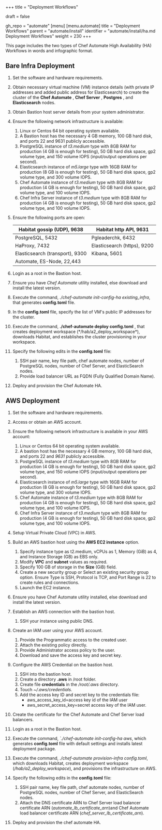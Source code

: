 +++
title = "Deployment Workflows"

draft = false

gh_repo = "automate"
[menu]
  [menu.automate]
    title = "Deployment Workflows"
    parent = "automate/install"
    identifier = "automate/install/ha.md Deployment Workflows"
    weight = 230
+++

This page includes the two types of Chef Automate High Availability (HA) Workflows in words and infographic format.

## Bare Infra Deployment

1. Set the software and hardware requirements.
1. Obtain necessary virtual machine (VM) instance details (with private IP addresses and added public address for Elasticsearch) to create the cluster of the **Chef Automate** , **Chef Server** , **Postgres** , and **Elasticsearch** nodes.
1. Obtain Bastion host server details from your system administrator.

1. Ensure the following network infrastructure is available:

   1. Linux or Centos 64 bit operating system available.
   1. A Bastion host has the necessary 4 GB memory, 100 GB hard disk, and ports 22 and 9631 publicly accessible.
   1. PostgreSQL instance of _t3.medium_ type with 8GB RAM for production (4 GB is enough for testing), 50 GB hard disk space, gp2 volume type, and 150 volume IOPS (input/output operations per second).
   1. Elasticsearch instance of _m5.large_ type with 16GB RAM for production (8 GB is enough for testing), 50 GB hard disk space, gp2 volume type, and 300 volume IOPS.
   1. Chef Automate instance of _t3.medium_ type with 8GB RAM for production (4 GB is enough for testing), 50 GB hard disk space, gp2 volume type, and 100 volume IOPS.
   1. Chef Infra Server instance of _t3.medium_ type with 8GB RAM for production (4 GB is enough for testing), 50 GB hard disk space, gp2 volume type, and 100 volume IOPS.

1. Ensure the following ports are open:

   | Habitat gossip (UDP), 9638 | Habitat http API, 9631 |
   | --- | --- |
   | PostgreSQL, 5432 | Pgleaderchk, 6432 |
   | HaProxy, 7432 | Elasticsearch (https), 9200 |
   | Elasticsearch (transport), 9300 | Kibana, 5601 |
   | Automate, ES-Node, 22,443 | |

1. Login as a root in the Bastion host.
1. Ensure you have _Chef Automate_ utility installed, else download and install the latest version.
1. Execute the command, _./chef-automate init-config-ha existing\_infra_, that generates **config.toml** file.
1. In the **config.toml** file, specify the list of VM's public IP addresses for the cluster.
1. Execute the command, **./chef-automate deploy config.toml** , that creates deployment workspace (\*/hab/a2\_deploy\_workspace\*), downloads Habitat, and establishes the cluster provisioning in your workspace.
1. Specify the following edits in the **config.toml** file:

   1. SSH pair name, key file path, chef automate nodes, number of PostgreSQL nodes, number of Chef Server, and ElasticSearch nodes.
   1. Provide load balancer URL as FQDN (Fully Qualified Domain Name).

1. Deploy and provision the Chef Automate HA.

## AWS Deployment

1. Set the software and hardware requirements.
1. Access or obtain an AWS account.

1. Ensure the following network infrastructure is available in your AWS account:
   1. Linux or Centos 64 bit operating system available.
   1. A bastion host has the necessary 4 GB memory, 100 GB hard disk, and ports 22 and _9631_ publicly accessible.
   1. PostgreSQL instance of _t3.medium_ type with 8GB RAM for production (4 GB is enough for testing), 50 GB hard disk space, gp2 volume type, and 150 volume IOPS (input/output operations per second).
   1. Elasticsearch instance of _m5.large_ type with 16GB RAM for production (8 GB is enough for testing), 50 GB hard disk space, gp2 volume type, and 300 volume IOPS.
   1. Chef Automate instance of _t3.medium_ type with 8GB RAM for production (4 GB is enough for testing), 50 GB hard disk space, gp2 volume type, and 100 volume IOPS.
   1. Chef Infra Server instance of _t3.medium_ type with 8GB RAM for production (4 GB is enough for testing), 50 GB hard disk space, gp2 volume type, and 100 volume IOPS.

1. Setup Virtual Private Cloud (VPC) in AWS.

1. Build an AWS bastion host using the **AWS EC2 instance** option.
   1. Specify instance type as t2.medium, vCPUs as 1, Memory (GiB) as 4, and Instance Storage (GB) as EBS only.
   1. Modify **VPC** and **subnet** values as required.
   1. Specify 100 GB of storage in the **Size** (GiB) field.
   1. Create a new security group or Select an existing security group option. Ensure Type is SSH, Protocol is TCP, and Port Range is 22 to create rules and connections.
   1. Launch the EC2 instance.

1. Ensure you have Chef Automate utility installed, else download and install the latest version.
1. Establish an AWS connection with the bastion host.
    1. SSH your instance using public DNS.

1. Create an IAM user using your AWS account.
   1. Provide the Programmatic access to the created user.
   1. Attach the existing policy directly.
   1. Provide Administrator access policy to the user.
   1. Download and save the access key and secret key.

1. Configure the AWS Credential on the bastion host.
   1. SSH into the bastion host.
   1. Create a directory **.aws** in /root folder.
   1. Create file **credentials** in the _/root/.aws_ directory.
   1. Touch _~/.aws/credentials_.
   1. Add the access key ID and secret key to the credentials file:
      - aws\_access\_key\_id=access key id of the IAM user
      - aws\_secret\_access\_key=secret access key of the IAM user.

1. Create the certificate for the Chef Automate and Chef Server load balancers.
1. Login as a root in the Bastion host.
1. Execute the command, _`./chef-automate init-config-ha aws_, which generates **config.toml** file with default settings and installs latest deployment package.
1. Execute the command, _./chef-automate provision-infra config.toml_, which downloads Habitat, creates deployment workspace (_/hab/a2\_deploy\_workspace_), and provisions the infrastructure on AWS.

1. Specify the following edits in the **config.toml** file:
   1. SSH pair name, key file path, chef automate nodes, number of PostgreSQL nodes, number of Chef Server, and ElasticSearch nodes.
   1. Attach the DNS certificate ARN to Chef Server load balancer certificate ARN (_automate\_lb\_certificate\_arn_)and Chef Automate load balancer certificate ARN (_chef\_server\_lb\_certificate\_arn_).
1. Deploy and provision the chef automate HA.
